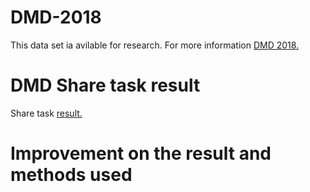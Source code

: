 # DMD-2018

This data set ia avilable for research. For more information <a href ="https://vinayakumarr.github.io/AmritaDGA/">DMD 2018.</a>


# DMD Share task result

Share task <a href="https://nlp.amrita.edu/DMD2018/"> result.</a>

# Improvement on the result and methods used
